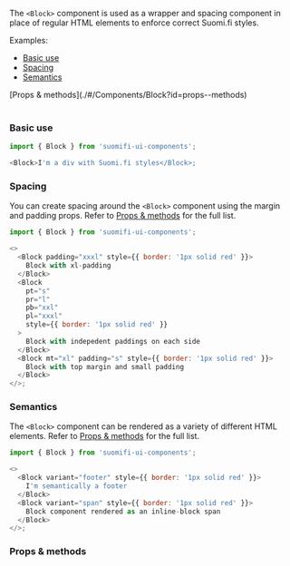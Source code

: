 The `<Block>` component is used as a wrapper and spacing component in place of regular HTML elements to enforce correct Suomi.fi styles.

Examples:

- [Basic use](./#/Components/Block?id=basic-use)
- [Spacing](./#/Components/Block?id=spacing)
- [Semantics](./#/Components/Block?id=semantics)

<div style="margin-bottom: 40px">
  [Props & methods](./#/Components/Block?id=props--methods)
</div>

### Basic use

```js
import { Block } from 'suomifi-ui-components';

<Block>I'm a div with Suomi.fi styles</Block>;
```

### Spacing

You can create spacing around the `<Block>` component using the margin and padding props. Refer to [Props & methods](./#/Components/Block?id=props--methods) for the full list.

```js
import { Block } from 'suomifi-ui-components';

<>
  <Block padding="xxxl" style={{ border: '1px solid red' }}>
    Block with xl-padding
  </Block>
  <Block
    pt="s"
    pr="l"
    pb="xxl"
    pl="xxxl"
    style={{ border: '1px solid red' }}
  >
    Block with indepedent paddings on each side
  </Block>
  <Block mt="xl" padding="s" style={{ border: '1px solid red' }}>
    Block with top margin and small padding
  </Block>
</>;
```

### Semantics

The `<Block>` component can be rendered as a variety of different HTML elements. Refer to [Props & methods](./#/Components/Block?id=props--methods) for the full list.

```js
import { Block } from 'suomifi-ui-components';

<>
  <Block variant="footer" style={{ border: '1px solid red' }}>
    I'm semantically a footer
  </Block>
  <Block variant="span" style={{ border: '1px solid red' }}>
    Block component rendered as an inline-block span
  </Block>
</>;
```

### Props & methods
